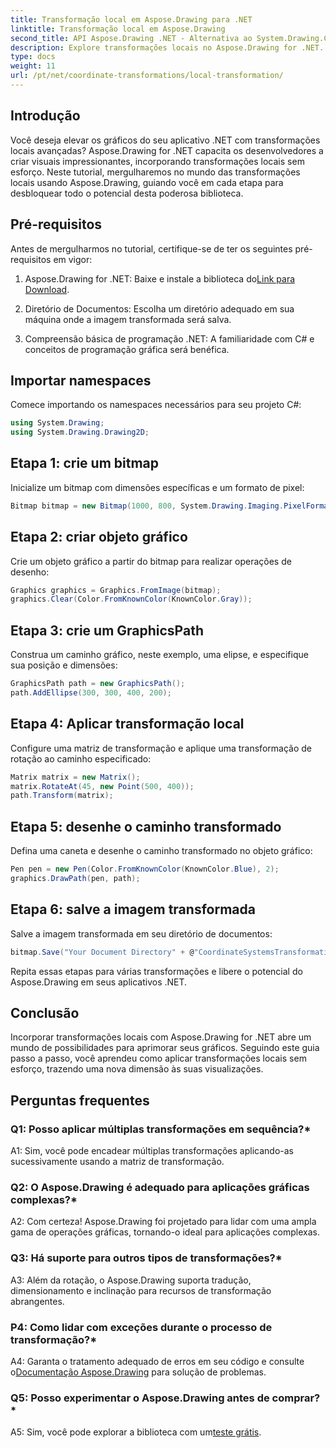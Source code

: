 ```yaml
---
title: Transformação local em Aspose.Drawing para .NET
linktitle: Transformação local em Aspose.Drawing
second_title: API Aspose.Drawing .NET - Alternativa ao System.Drawing.Common
description: Explore transformações locais no Aspose.Drawing for .NET. Eleve os gráficos com etapas fáceis de seguir.
type: docs
weight: 11
url: /pt/net/coordinate-transformations/local-transformation/
---
```

## Introdução

Você deseja elevar os gráficos do seu aplicativo .NET com transformações locais avançadas? Aspose.Drawing for .NET capacita os desenvolvedores a criar visuais impressionantes, incorporando transformações locais sem esforço. Neste tutorial, mergulharemos no mundo das transformações locais usando Aspose.Drawing, guiando você em cada etapa para desbloquear todo o potencial desta poderosa biblioteca.

## Pré-requisitos

Antes de mergulharmos no tutorial, certifique-se de ter os seguintes pré-requisitos em vigor:

1.  Aspose.Drawing for .NET: Baixe e instale a biblioteca do[Link para Download](https://releases.aspose.com/drawing/net/).

2. Diretório de Documentos: Escolha um diretório adequado em sua máquina onde a imagem transformada será salva.

3. Compreensão básica de programação .NET: A familiaridade com C# e conceitos de programação gráfica será benéfica.

## Importar namespaces

Comece importando os namespaces necessários para seu projeto C#:

```csharp
using System.Drawing;
using System.Drawing.Drawing2D;
```

## Etapa 1: crie um bitmap

Inicialize um bitmap com dimensões específicas e um formato de pixel:

```csharp
Bitmap bitmap = new Bitmap(1000, 800, System.Drawing.Imaging.PixelFormat.Format32bppPArgb);
```

## Etapa 2: criar objeto gráfico

Crie um objeto gráfico a partir do bitmap para realizar operações de desenho:

```csharp
Graphics graphics = Graphics.FromImage(bitmap);
graphics.Clear(Color.FromKnownColor(KnownColor.Gray));
```

## Etapa 3: crie um GraphicsPath

Construa um caminho gráfico, neste exemplo, uma elipse, e especifique sua posição e dimensões:

```csharp
GraphicsPath path = new GraphicsPath();
path.AddEllipse(300, 300, 400, 200);
```

## Etapa 4: Aplicar transformação local

Configure uma matriz de transformação e aplique uma transformação de rotação ao caminho especificado:

```csharp
Matrix matrix = new Matrix();
matrix.RotateAt(45, new Point(500, 400));
path.Transform(matrix);
```

## Etapa 5: desenhe o caminho transformado

Defina uma caneta e desenhe o caminho transformado no objeto gráfico:

```csharp
Pen pen = new Pen(Color.FromKnownColor(KnownColor.Blue), 2);
graphics.DrawPath(pen, path);
```

## Etapa 6: salve a imagem transformada

Salve a imagem transformada em seu diretório de documentos:

```csharp
bitmap.Save("Your Document Directory" + @"CoordinateSystemsTransformations\LocalTransformation_out.png");
```

Repita essas etapas para várias transformações e libere o potencial do Aspose.Drawing em seus aplicativos .NET.

## Conclusão

Incorporar transformações locais com Aspose.Drawing for .NET abre um mundo de possibilidades para aprimorar seus gráficos. Seguindo este guia passo a passo, você aprendeu como aplicar transformações locais sem esforço, trazendo uma nova dimensão às suas visualizações.


## Perguntas frequentes

### Q1: Posso aplicar múltiplas transformações em sequência?*

A1: Sim, você pode encadear múltiplas transformações aplicando-as sucessivamente usando a matriz de transformação.

### Q2: O Aspose.Drawing é adequado para aplicações gráficas complexas?*

A2: Com certeza! Aspose.Drawing foi projetado para lidar com uma ampla gama de operações gráficas, tornando-o ideal para aplicações complexas.

### Q3: Há suporte para outros tipos de transformações?*

A3: Além da rotação, o Aspose.Drawing suporta tradução, dimensionamento e inclinação para recursos de transformação abrangentes.

### P4: Como lidar com exceções durante o processo de transformação?*

 A4: Garanta o tratamento adequado de erros em seu código e consulte o[Documentação Aspose.Drawing](https://reference.aspose.com/drawing/net/) para solução de problemas.

### Q5: Posso experimentar o Aspose.Drawing antes de comprar?*

 A5: Sim, você pode explorar a biblioteca com um[teste grátis](https://releases.aspose.com/).